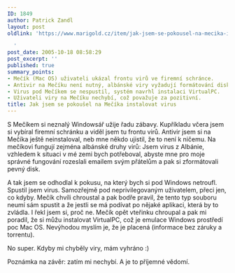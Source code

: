 ```yaml
---
ID: 1849
author: Patrick Zandl
layout: post
oldlink: 'https://www.marigold.cz/item/jak-jsem-se-pokousel-na-mecika-instalovat-virus

  '
post_date: 2005-10-18 08:58:29
post_excerpt: ''
published: true
summary_points:
- Mečík (Mac OS) uživateli ukázal frontu virů ve firemní schránce.
- Antivir na Mečíku není nutný, albánské viry vyžadují formátování disku.
- Virus pod Mečíkem se nespustil, systém navrhl instalaci VirtualPC.
- Uživateli viry na Mečíku nechybí, což považuje za pozitivní.
title: Jak jsem se pokoušel na Mečíka instalovat virus
---
```


<p>S Mečíkem si neznalý Windowsář užije řadu zábavy. Kupříkladu včera jsem si vybíral firemní schránku a viděl jsem tu frontu virů. Antivir jsem si na Mečíka ještě neinstaloval, neb mne někdo ujistil, že to není k ničemu. Na mečíkovi fungují zejména albánské druhy virů: Jsem virus z Albánie, vzhledem k situaci v mé zemi bych potřeboval, abyste mne pro moje správné fungování rozeslali emailem svým přátelům a pak si zformátovali pevný disk. </p>

<p>A tak jsem se odhodlal k pokusu, na který bych si pod Windows netroufl. Spustil jsem virus. Samozřejmě pod neprivilegovaným uživatelem, přeci jen, co kdyby. Mečík chvíli chroustal a pak bodře pravil, že tento typ souboru neumí sám spustit a že jestli se má podívat po nějaké aplikaci, která by to zvládla. I řekl jsem si, proč ne. Mečík opět vteřinku chroupal a pak mi poradil, že si můžu instalovat VirtualPC, což je emulace Windows prostředí poc Mac OS. Nevýhodou myslím je, že je placená (informace bez záruky a torrentu). </p>

<p>No super. Kdyby mi chyběly viry, mám vyhráno :)</p>

<p>Poznámka na závěr: zatím mi nechybí. A je to příjemné vědomí.
</p>